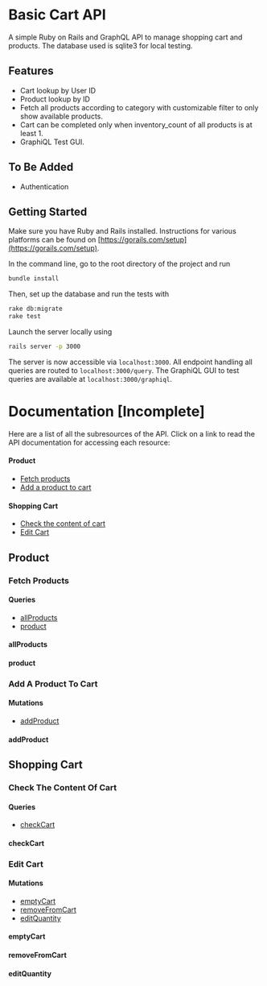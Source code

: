 # Basic Cart API
A simple Ruby on Rails and GraphQL API to manage shopping cart and products. The database used is sqlite3 for local testing.

## Features
- Cart lookup by User ID
- Product lookup by ID
- Fetch all products according to category with customizable filter to only show available products.
- Cart can be completed only when inventory_count of all products is at least 1.
- GraphiQL Test GUI.

## To Be Added
- Authentication

## Getting Started
Make sure you have Ruby and Rails installed. Instructions for various platforms can be found on [https://gorails.com/setup](https://gorails.com/setup).

In the command line, go to the root directory of the project and run
```sh
bundle install
```

Then, set up the database and run the tests with
```sh
rake db:migrate
rake test
```

Launch the server locally using
```sh
rails server -p 3000
```

The server is now accessible via `localhost:3000`. All endpoint handling all queries are routed to `localhost:3000/query`. The GraphiQL GUI to test queries are available at `localhost:3000/graphiql`.

# Documentation [Incomplete]
Here are a list of all the subresources of the API. Click on a link to read the API documentation for accessing each resource:
#### Product
- [Fetch products](#fetch-products)
- [Add a product to cart](#add-a-product-to-cart)

#### Shopping Cart
- [Check the content of cart](#check-the-content-of-cart)
- [Edit Cart](#edit-cart)

## Product
### Fetch Products
#### Queries
- [allProducts](#allproducts)
- [product](#product-connection)
#### allProducts

#### <a name="product-connection"/> product

### Add A Product To Cart
#### Mutations
- [addProduct](#addproduct)

#### addProduct

## Shopping Cart
### Check The Content Of Cart
#### Queries
- [checkCart](#checkcart)

#### checkCart

### Edit Cart
#### Mutations
- [emptyCart](#emptyCart)
- [removeFromCart](#removefromcart)
- [editQuantity](#editquantity)

#### emptyCart
#### removeFromCart
#### editQuantity